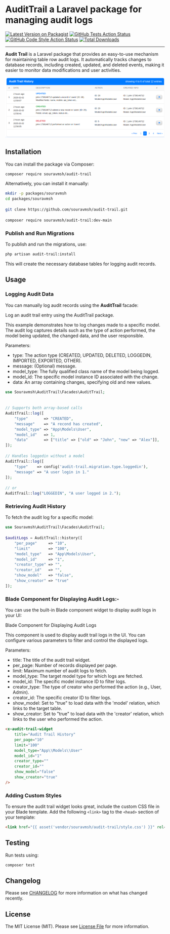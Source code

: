 # AuditTrail a Laravel package for managing audit logs

[![Latest Version on Packagist](https://img.shields.io/packagist/v/souravmsh/audit-trail.svg?style=flat-square)](https://packagist.org/packages/souravmsh/audit-trail)
[![GitHub Tests Action Status](https://img.shields.io/github/actions/workflow/status/souravmsh/audit-trail/run-tests.yml?branch=main&label=tests&style=flat-square)](https://github.com/souravmsh/audit-trail/actions?query=workflow%3Arun-tests+branch%3Amain)
[![GitHub Code Style Action Status](https://img.shields.io/github/actions/workflow/status/souravmsh/audit-trail/fix-php-code-style-issues.yml?branch=main&label=code%20style&style=flat-square)](https://github.com/souravmsh/audit-trail/actions?query=workflow%3A"Fix+PHP+code+style+issues"+branch%3Amain)
[![Total Downloads](https://img.shields.io/packagist/dt/souravmsh/audit-trail.svg?style=flat-square)](https://packagist.org/packages/souravmsh/audit-trail)

---
<b>Audit Trail</b> is a Laravel package that provides an easy-to-use mechanism for maintaining table row audit logs. It automatically tracks changes to database records, including created, updated, and deleted events, making it easier to monitor data modifications and user activities.

![Preview](public/preview.png)

## Installation
You can install the package via Composer:

```bash
composer require souravmsh/audit-trail
```

Alternatively, you can install it manually:

```bash
mkdir -p packages/souravmsh
cd packages/souravmsh

git clone https://github.com/souravmsh/audit-trail.git

composer require souravmsh/audit-trail:dev-main

```
### Publish and Run Migrations

To publish and run the migrations, use:

```bash
php artisan audit-trail:install
```
This will create the necessary database tables for logging audit records.

## Usage
### Logging Audit Data

You can manually log audit records using the <b>AuditTrail</b> facade:

Log an audit trail entry using the AuditTrail package.

This example demonstrates how to log changes made to a specific model.
The audit log captures details such as the type of action performed, 
the model being updated, the changed data, and the user responsible.

Parameters:
- type: The action type (CREATED, UPDATED, DELETED, LOGGEDIN, IMPORTED, EXPORTED, OTHER).
- message: (Optional) message.
- model_type: The fully qualified class name of the model being logged.
- model_id: The specific model instance ID associated with the change.
- data: An array containing changes, specifying old and new values.

```php
use Souravmsh\AuditTrail\Facades\AuditTrail;

        
// Supports both array-based calls
AuditTrail::log([
    "type"       => "CREATED",
    "message"    => "A recond has created",
    "model_type" => "App\Models\User",
    "model_id"   => 1,
    "data"       => ["title" => ["old" => "John", "new" => "Alex"]],
]);

// Handles loggedin without a model
AuditTrail::log([
    "type"    => config('audit-trail.migration.type.loggedin'),
    "message" => "A user login in 1."
]);

// or
AuditTrail::log("LOGGEDIN", "A user logged in 2.");
```

### Retrieving Audit History
To fetch the audit log for a specific model:

```php
use Souravmsh\AuditTrail\Facades\AuditTrail;

$auditLogs = AuditTrail::history([
    "per_page"     => "10",
    "limit"        => "100",
    "model_type"   => "App\Models\User",
    "model_id"     => "1",
    "creator_type" => "",
    "creator_id"   => "",
    "show_model"   => "false",
    "show_creator" => "true"
]);
```

### Blade Component for Displaying Audit Logs:-
You can use the built-in Blade component widget to display audit logs in your UI:

Blade Component for Displaying Audit Logs

This component is used to display audit trail logs in the UI.
You can configure various parameters to filter and control the displayed logs.

Parameters:
- title: The title of the audit trail widget.
- per_page: Number of records displayed per page.
- limit: Maximum number of audit logs to fetch.
- model_type: The target model type for which logs are fetched.
- model_id: The specific model instance ID to filter logs.
- creator_type: The type of creator who performed the action (e.g., User, Admin).
- creator_id: The specific creator ID to filter logs.
- show_model: Set to "true" to load data with the 'model' relation, which links to the target table.
- show_creator: Set to "true" to load data with the 'creator' relation, which links to the user who performed the action.

```html
<x-audit-trail-widget 
    title="Audit Trail History"
    per_page="10"
    limit="100"
    model_type="App\\Models\\User"
    model_id="1"
    creator_type=""
    creator_id=""
    show_model="false" 
    show_creator="true" 
/>
```

### Adding Custom Styles
To ensure the audit trail widget looks great, include the custom CSS file in your Blade template. Add the following `<link>` tag to the `<head>` section of your template:

```html
<link href="{{ asset('vendor/souravmsh/audit-trail/style.css') }}" rel="stylesheet">
```

## Testing
Run tests using:

```bash
composer test
```

## Changelog

Please see [CHANGELOG](CHANGELOG.md) for more information on what has changed recently.


## License

The MIT License (MIT). Please see [License File](LICENSE.md) for more information.
